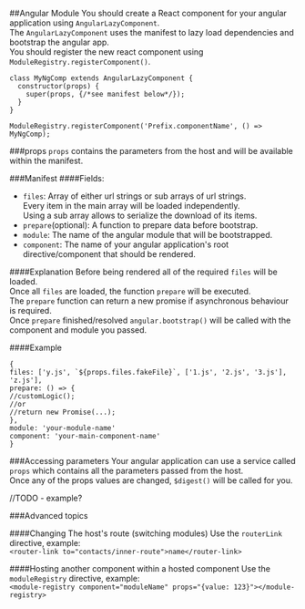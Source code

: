 ##Angular Module
You should create a React component for your angular application using `AngularLazyComponent`.  
The `AngularLazyComponent` uses the manifest to lazy load dependencies and bootstrap the angular app.  
You should register the new react component using `ModuleRegistry.registerComponent()`.  

```
class MyNgComp extends AngularLazyComponent {
  constructor(props) {
    super(props, {/*see manifest below*/});
  }
}

ModuleRegistry.registerComponent('Prefix.componentName', () => MyNgComp);
```

###props
`props` contains the parameters from the host and will be available within the manifest.

###Manifest
####Fields:
* `files`: Array of either url strings or sub arrays of url strings.  
Every item in the main array will be loaded independently.  
Using a sub array allows to serialize the download of its items.  
* `prepare`(optional): A function to prepare data before bootstrap.
* `module`: The name of the angular module that will be bootstrapped.
* `component`: The name of your angular application's root directive/component that should be rendered.

####Explanation
Before being rendered all of the required `files` will be loaded.  
Once all `files` are loaded, the function `prepare` will be executed.  
The `prepare` function can return a new promise if asynchronous behaviour is required.  
Once `prepare` finished/resolved `angular.bootstrap()` will be called with the component and module you passed.  

####Example
```
{
files: ['y.js', `${props.files.fakeFile}`, ['1.js', '2.js', '3.js'], 'z.js'],
prepare: () => {
//customLogic();
//or
//return new Promise(...);
},
module: 'your-module-name'
component: 'your-main-component-name'
}
```
###Accessing parameters
Your angular application can use a service called `props` which contains all the parameters passed from the host.  
Once any of the props values are changed, `$digest()` will be called for you.  

//TODO - example?

###Advanced topics

####Changing The host's route (switching modules)
Use the `routerLink` directive, example:  
`<router-link to="contacts/inner-route">name</router-link>`

####Hosting another component within a hosted component 
Use the `moduleRegistry` directive, example:  
`<module-registry component="moduleName" props="{value: 123}"></module-registry>`
